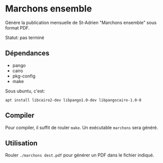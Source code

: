 # Marchons ensemble

Génère la publication mensuelle de St-Adrien "Marchons ensemble" sous format
PDF.

Statut: pas terminé

## Dépendances

* pango
* cairo
* pkg-config
* make

Sous ubuntu, c'est:

    apt install libcairo2-dev libpango1.0-dev libpangocairo-1.0-0

## Compiler

Pour compiler, il suffit de rouler `make`. Un exécutable `marchons` sera
généré.

## Utilisation

Rouler `./marchons dest.pdf` pour générer un PDF dans le fichier indiqué.
